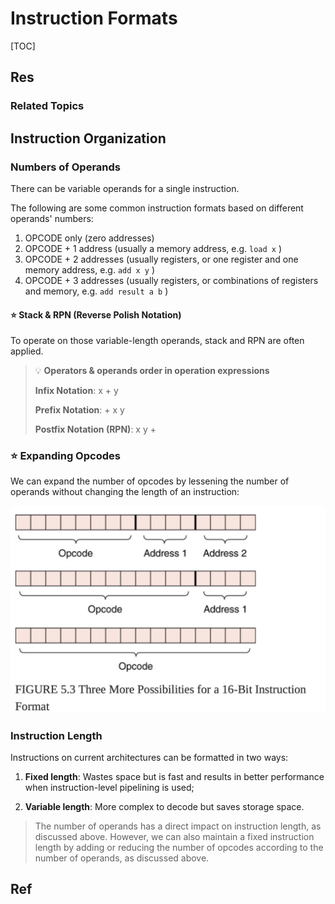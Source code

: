 # Instruction Formats

[TOC]



## Res
### Related Topics



## Instruction Organization
### Numbers of Operands
There can be variable operands for a single instruction.

The following are some common instruction formats based on different operands' numbers:

1. OPCODE only (zero addresses)  
2. OPCODE + 1 address (usually a memory address, e.g. `load x` )
3. OPCODE + 2 addresses (usually registers, or one register and one memory address, e.g. `add x y` )
4. OPCODE + 3 addresses (usually registers, or combinations of registers and memory, e.g. `add result a b` )

#### ⭐️ Stack & RPN (Reverse Polish Notation)
To operate on those variable-length operands, stack and RPN are often applied.

> 💡 **Operators & operands order in operation expressions**
> 
> **Infix Notation**: x + y
> 
> **Prefix Notation**: + x y 
> 
> **Postfix Notation (RPN)**: x y +


### ⭐️ Expanding Opcodes
We can expand the number of opcodes by lessening the number of operands without changing the length of an instruction:

![](../../../../../../../Assets/Pics/Screenshot%202023-03-28%20at%205.32.13%20PM.png)


### Instruction Length
Instructions on current architectures can be formatted in two ways:
1. **Fixed length**: Wastes space but is fast and results in better performance when instruction-level pipelining is used;

2. **Variable length**: More complex to decode but saves storage space.

> The number of operands has a direct impact on instruction length, as discussed above. However, we can also maintain a fixed instruction length by adding or reducing the number of opcodes according to the number of operands, as discussed above.



## Ref

